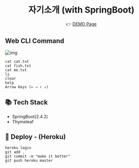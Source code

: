 <div align=center>

# 자기소개 (with SpringBoot)

 👉 [DEMO Page](https://introduce-myself-spring.herokuapp.com/greeting)

</div>

## Web CLI Command

![img](https://user-images.githubusercontent.com/28642484/106268358-5d873a00-626e-11eb-9608-229e4372122c.png)

```
cat cat.txt
cat fish.txt
cat me.txt
ls
clear
help
Arrow Keys (← → ↑ ↓)
```

## 📚 Tech Stack

- SpringBoot(2.4.2)
- Thymeleaf


## 🔧 Deploy - (Heroku)

```
heroku login 
git add .
git commit -m "make it better"
git push heroku master
```

